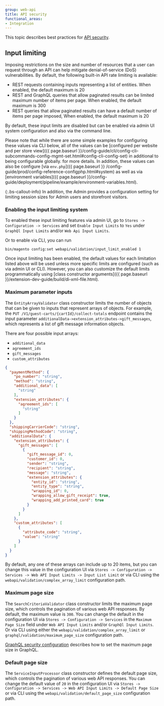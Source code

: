 ```yaml
---
group: web-api
title: API security
functional_areas:
- Integration
---
```


This topic describes best practices for [API security](https://owasp.org/www-project-api-security/).

## Input limiting

Imposing restrictions on the size and number of resources that a user can request through an API can help mitigate denial-of-service (DoS) vulnerabilities. By default, the following built-in API rate limiting is available:

- REST requests containing inputs representing a list of entities. When enabled, the default maximum is 20
- REST and GraphQL queries that allow paginated results can be limited maximum number of items per page. When enabled, the default maximum is 300
- REST queries that allow paginated results can have a default number of items per page imposed, When enabled, the default maximum is 20

By default, these input limits are disabled but can be enabled via admin UI system configuration and also via the command line.

Please note that while there are some simple examples for configuring these values via CLI below, all of the values can be [configured per website and per store view]({{ page.baseurl }}/config-guide/cli/config-cli-subcommands-config-mgmt-set.html#config-cli-config-set) in additional to being configurable globally. for more details. In addition, these values can also be configure [via `env.php`]({{ page.baseurl }}
/config-guide/prod/config-reference-configphp.html#system) as well as via [environment variables]({{ page.baseurl }}/config-guide/deployment/pipeline/example/environment-variables.html).

{:.bs-callout-info}
In addition, the Admin provides a configuration setting for limiting session sizes for Admin users and storefront visitors.

### Enabling the input limiting system

To enabled these input limiting features via admin UI, go to `Stores -> Configuration -> Services` and set `Enable Input Limits` to `Yes` under `GraphQl Input Limits` and/or `Web Api Input Limits`.

Or to enable via CLI, you can run

```
bin/magento config:set webapi/validation/input_limit_enabled 1
```

Once input limiting has been enabled, the default values for each limitation listed above will be used unless more specific limits are configured (such as via admin UI or CLI). However, you can also customize the default limits programmatically using [class constructor arguments]({{ page.baseurl }}/extension-dev-guide/build/di-xml-file.html).

### Maximum parameter inputs

The `EntityArrayValidator` class constructor limits the number of objects that can be given to inputs that represent arrays of objects. For example, the `PUT /V1/guest-carts/{cartId}/collect-totals` endpoint contains the input parameter `additionalData->extension_attributes->gift_messages`, which represents a list of gift message information objects.

There are four possible input arrays:

-  `additional_data`
-  `agreement_ids`
-  `gift_messages`
-  `custom_attributes`

```json
{
  "paymentMethod": {
    "po_number": "string",
    "method": "string",
    "additional_data": [
      "string"
    ],
    "extension_attributes": {
      "agreement_ids": [
        "string"
      ]
    }
  },
  "shippingCarrierCode": "string",
  "shippingMethodCode": "string",
  "additionalData": {
    "extension_attributes": {
      "gift_messages": [
        {
          "gift_message_id": 0,
          "customer_id": 0,
          "sender": "string",
          "recipient": "string",
          "message": "string",
          "extension_attributes": {
            "entity_id": "string",
            "entity_type": "string",
            "wrapping_id": 0,
            "wrapping_allow_gift_receipt": true,
            "wrapping_add_printed_card": true
          }
        }
      ]
    },
    "custom_attributes": [
      {
        "attribute_code": "string",
        "value": "string"
      }
    ]
  }
}
```

By default, any one of these arrays can include up to 20 items, but you can change this value in the configuration UI via `Stores -> Configuration -> Services -> Web API Input Limits -> Input List Limit` or via CLI using the `webapi/validation/complex_array_limit` configuration path.

### Maximum page size

The `SearchCriteriaValidator` class constructor limits the maximum page size, which controls the pagination of various web API responses. By default, the maximum value is `300`. You can change the default in the configuration UI via `Stores -> Configuration -> Services` in the `Maximum Page Size` field under `Web API Input Limits` and/or `GraphQl Input Limits`. Or via CLI using either the `webapi/validation/complex_array_limit` or `graphql/validation/maximum_page_size` configuration path.

[GraphQL security configuration]({{page.baseurl}}/graphql/security-configuration.html) describes how to set the maximum page size in GraphQL.

### Default page size

The `ServiceInputProcessor` class constructor defines the default page size, which controls the pagination of various web API responses. You can change the default value of `20` in the configuration UI via `Stores -> Configuration -> Services -> Web API Input Limits -> Default Page Size` or via CLI using the `webapi/validation/default_page_size` configuration path.
